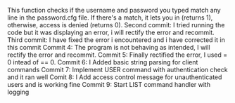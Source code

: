 This function checks if the username and password you typed match any line in the password.cfg file. If there's a match, it lets you in (returns 1), otherwise, access is denied (returns 0).
Second commit: I tried running the code but it was displaying an error, i will rectify the error and recommit.
Third commit: I have fixed the error i encountered and i have corrected it in this commit
Commit 4: The program is not behaving as intended, I will rectify the error and recommit.
Commit 5: Finally rectified the error, I used = 0 intead of == 0.
Commit 6: I Added basic string parsing for client commands
Commit 7: Implement USER command with authentication check and it ran well
Comit 8: I Add access control message for unauthenticated users and is working fine
Commit 9: Start LIST command handler with logging